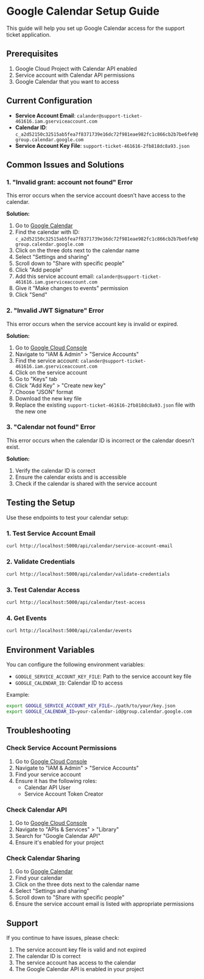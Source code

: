 # Google Calendar Setup Guide

This guide will help you set up Google Calendar access for the support ticket application.

## Prerequisites

1. Google Cloud Project with Calendar API enabled
2. Service account with Calendar API permissions
3. Google Calendar that you want to access

## Current Configuration

- **Service Account Email**: `calander@support-ticket-461616.iam.gserviceaccount.com`
- **Calendar ID**: `c_a2d52150c32515ab5fea7f8371739e16dc72f981eae982fc1c866cb2b7be6fe9@group.calendar.google.com`
- **Service Account Key File**: `support-ticket-461616-2fb818dc8a93.json`

## Common Issues and Solutions

### 1. "Invalid grant: account not found" Error

This error occurs when the service account doesn't have access to the calendar.

**Solution:**
1. Go to [Google Calendar](https://calendar.google.com)
2. Find the calendar with ID: `c_a2d52150c32515ab5fea7f8371739e16dc72f981eae982fc1c866cb2b7be6fe9@group.calendar.google.com`
3. Click on the three dots next to the calendar name
4. Select "Settings and sharing"
5. Scroll down to "Share with specific people"
6. Click "Add people"
7. Add this service account email: `calander@support-ticket-461616.iam.gserviceaccount.com`
8. Give it "Make changes to events" permission
9. Click "Send"

### 2. "Invalid JWT Signature" Error

This error occurs when the service account key is invalid or expired.

**Solution:**
1. Go to [Google Cloud Console](https://console.cloud.google.com)
2. Navigate to "IAM & Admin" > "Service Accounts"
3. Find the service account: `calander@support-ticket-461616.iam.gserviceaccount.com`
4. Click on the service account
5. Go to "Keys" tab
6. Click "Add Key" > "Create new key"
7. Choose "JSON" format
8. Download the new key file
9. Replace the existing `support-ticket-461616-2fb818dc8a93.json` file with the new one

### 3. "Calendar not found" Error

This error occurs when the calendar ID is incorrect or the calendar doesn't exist.

**Solution:**
1. Verify the calendar ID is correct
2. Ensure the calendar exists and is accessible
3. Check if the calendar is shared with the service account

## Testing the Setup

Use these endpoints to test your calendar setup:

### 1. Test Service Account Email
```bash
curl http://localhost:5000/api/calendar/service-account-email
```

### 2. Validate Credentials
```bash
curl http://localhost:5000/api/calendar/validate-credentials
```

### 3. Test Calendar Access
```bash
curl http://localhost:5000/api/calendar/test-access
```

### 4. Get Events
```bash
curl http://localhost:5000/api/calendar/events
```

## Environment Variables

You can configure the following environment variables:

- `GOOGLE_SERVICE_ACCOUNT_KEY_FILE`: Path to the service account key file
- `GOOGLE_CALENDAR_ID`: Calendar ID to access

Example:
```bash
export GOOGLE_SERVICE_ACCOUNT_KEY_FILE=./path/to/your/key.json
export GOOGLE_CALENDAR_ID=your-calendar-id@group.calendar.google.com
```

## Troubleshooting

### Check Service Account Permissions
1. Go to [Google Cloud Console](https://console.cloud.google.com)
2. Navigate to "IAM & Admin" > "Service Accounts"
3. Find your service account
4. Ensure it has the following roles:
   - Calendar API User
   - Service Account Token Creator

### Check Calendar API
1. Go to [Google Cloud Console](https://console.cloud.google.com)
2. Navigate to "APIs & Services" > "Library"
3. Search for "Google Calendar API"
4. Ensure it's enabled for your project

### Check Calendar Sharing
1. Go to [Google Calendar](https://calendar.google.com)
2. Find your calendar
3. Click on the three dots next to the calendar name
4. Select "Settings and sharing"
5. Scroll down to "Share with specific people"
6. Ensure the service account email is listed with appropriate permissions

## Support

If you continue to have issues, please check:
1. The service account key file is valid and not expired
2. The calendar ID is correct
3. The service account has access to the calendar
4. The Google Calendar API is enabled in your project

